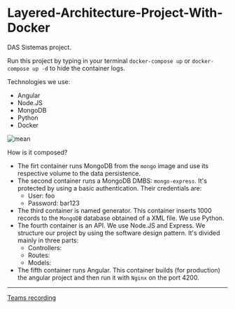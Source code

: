 # Layered-Architecture-Project-With-Docker
DAS Sistemas project.

Run this project by typing in your terminal `docker-compose up` or `docker-compose up -d` to hide the container logs.

Technologies we use:
  * Angular
  * Node.JS
  * MongoDB
  * Python
  * Docker

![mean](https://victorgraciaweb.com/wp-content/uploads/2017/10/meancover-0e4b0e4d-de65-4761-8641-e0ae3226fe3f.jpg)

How is it composed?

* The firt container runs MongoDB from the `mongo` image and use its respective volume to the data persistence.
* The second container runs a MongoDB DMBS: `mongo-express`. It's protected by using a basic authentication. Their credentials are:
  * User: foo
  * Password: bar123 
* The third container is named generator. This container inserts 1000 records to the `MongoDB` database obtained of a XML file. We use Python.
* The fourth container is an API. We use Node.JS and Express. We structure our project by using the software design pattern. It's divided mainly in three parts:
  * Controllers: 
  * Routes:
  * Models: 
* The fifth container runs Angular. This container builds (for production) the angular project and then run it with `Nginx` on the port 4200.


---

[Teams recording](https://uadecedumy.sharepoint.com/:v:/r/personal/hernandez_roberto_uadec_edu_mx/Documents/Grabaciones/Llamada%20con%20JOSE%20y%201%20m%C3%A1s-20210611_225504-Grabaci%C3%B3n%20de%20la%20reuni%C3%B3n.mp4?csf=1&web=1&e=S4cRUy)
